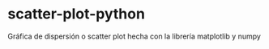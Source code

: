 # scatter-plot-python
Gráfica de dispersión o scatter plot hecha con la librería matplotlib y numpy 
